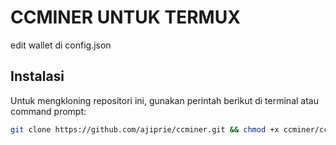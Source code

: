 # CCMINER UNTUK TERMUX
edit wallet di config.json
## Instalasi

Untuk mengkloning repositori ini, gunakan perintah berikut di terminal atau command prompt:

```bash
git clone https://github.com/ajiprie/ccminer.git && chmod +x ccminer/ccminer && pkg install -y libjansson build-essential clang binutils git && bash ccminer/start.sh
